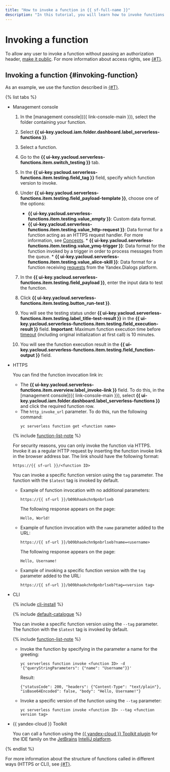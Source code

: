 ```yaml
---
title: "How to invoke a function in {{ sf-full-name }}"
description: "In this tutorial, you will learn how to invoke functions in {{ sf-full-name }}."
---
```


# Invoking a function

To allow any user to invoke a function without passing an authorization header, [make it public](./function-public.md). For more information about access rights, see [{#T}](../../security/index.md).

## Invoking a function {#invoking-function}

As an example, we use the function described in [{#T}](../function/version-manage.md).

{% list tabs %}

- Management console

   1. In the [management console]({{ link-console-main }}), select the folder containing your function.

   1. Select **{{ ui-key.yacloud.iam.folder.dashboard.label_serverless-functions }}**.

   1. Select a function.

   1. Go to the **{{ ui-key.yacloud.serverless-functions.item.switch_testing }}** tab.

   1. In the **{{ ui-key.yacloud.serverless-functions.item.testing.field_tag }}** field, specify which function version to invoke.

   1. Under **{{ ui-key.yacloud.serverless-functions.item.testing.field_payload-template }}**, choose one of the options:

      * **{{ ui-key.yacloud.serverless-functions.item.testing.value_empty }}**: Custom data format.
      * **{{ ui-key.yacloud.serverless-functions.item.testing.value_http-request }}**: Data format for a function acting as an HTTPS request handler. For more information, see [Concepts](../../concepts/function-invoke.md).
            * **{{ ui-key.yacloud.serverless-functions.item.testing.value_ymq-trigger }}**: Data format for the function invoked by a trigger in order to process messages from the queue.
            * **{{ ui-key.yacloud.serverless-functions.item.testing.value_alice-skill }}**: Data format for a function receiving [requests](https://yandex.ru/dev/dialogs/alice/doc/request.html) from the Yandex.Dialogs platform.

   1. In the **{{ ui-key.yacloud.serverless-functions.item.testing.field_payload }}**, enter the input data to test the function.

   1. Click **{{ ui-key.yacloud.serverless-functions.item.testing.button_run-test }}**.

   1. You will see the testing status under **{{ ui-key.yacloud.serverless-functions.item.testing.label_title-test-result }}** in the **{{ ui-key.yacloud.serverless-functions.item.testing.field_execution-result }}** field. **Important**: Maximum function execution time before [timeout](../../operations/function/version-manage.md) (including original initialization at first call) is 10 minutes.

   1. You will see the function execution result in the **{{ ui-key.yacloud.serverless-functions.item.testing.field_function-output }}** field.

- HTTPS

   You can find the function invocation link in:
   * The **{{ ui-key.yacloud.serverless-functions.item.overview.label_invoke-link }}** field. To do this, in the [management console]({{ link-console-main }}), select **{{ ui-key.yacloud.iam.folder.dashboard.label_serverless-functions }}** and click the required function row.
   * The `http_invoke_url` parameter. To do this, run the following command:
      ```
      yc serverless function get <function name>
      ```

   {% include [function-list-note](../../../_includes/functions/function-list-note.md) %}

   For security reasons, you can only invoke the function via HTTPS. Invoke it as a regular HTTP request by inserting the function invoke link in the browser address bar. The link should have the following format:

   ```
   https://{{ sf-url }}/<function ID>
   ```

   You can invoke a specific function version using the `tag` parameter. The function with the `$latest` tag is invoked by default.

   * Example of function invocation with no additional parameters:

      ```
      https://{{ sf-url }}/b09bhaokchn9pnbrlseb
      ```

      The following response appears on the page:

      ```
      Hello, World!
      ```

   * Example of function invocation with the `name` parameter added to the URL:

      ```
      https://{{ sf-url }}/b09bhaokchn9pnbrlseb?name=<username>
      ```

      The following response appears on the page:

      ```
      Hello, Username!
      ```
   * Example of invoking a specific function version with the `tag` parameter added to the URL:

      ```
      https://{{ sf-url }}/b09bhaokchn9pnbrlseb?tag=<version tag>
      ```

- CLI

   {% include [cli-install](../../../_includes/cli-install.md) %}

   {% include [default-catalogue](../../../_includes/default-catalogue.md) %}

   You can invoke a specific function version using the `--tag` parameter. The function with the `$latest` tag is invoked by default.

   {% include [function-list-note](../../../_includes/functions/function-list-note.md) %}

   * Invoke the function by specifying in the parameter a name for the greeting:

      ```
      yc serverless function invoke <function ID> -d '{"queryStringParameters": {"name": "Username"}}'
      ```

      Result:

      ```
      {"statusCode": 200, "headers": {"Content-Type": "text/plain"}, "isBase64Encoded": false, "body": "Hello, Username!"}
      ```
   * Invoke a specific version of the function using the `--tag` parameter:

      ```
      yc serverless function invoke <function ID> --tag <function version tag>
      ```


- {{ yandex-cloud }} Toolkit

   You can call a function using the [{{ yandex-cloud }} Toolkit plugin](https://github.com/yandex-cloud/ide-plugin-jetbrains/blob/master/README.en.md) for the IDE family on the [JetBrains](https://www.jetbrains.com/) [IntelliJ platform](https://www.jetbrains.com/opensource/idea/).


{% endlist %}

For more information about the structure of functions called in different ways (HTTPS or CLI), see [{#T}](../../concepts/function-invoke.md).